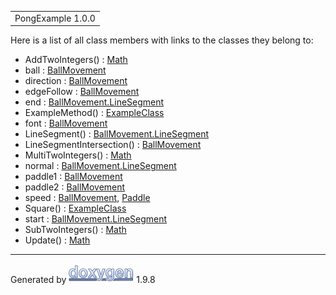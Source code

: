 <div id="top">

<div id="titlearea">

<table data-cellspacing="0" data-cellpadding="0">
<colgroup>
<col style="width: 100%" />
</colgroup>
<tbody>
<tr id="projectrow" class="odd">
<td id="projectalign"><div id="projectname">
PongExample<span id="projectnumber"> 1.0.0</span>
</div></td>
</tr>
</tbody>
</table>

</div>

</div>

<div class="contents">

<div class="textblock">

Here is a list of all class members with links to the classes they
belong to:

</div>

- AddTwoIntegers() : <a href="class_math.html#a7c871f51dfc34ae986cd577e732183ae"
  class="el">Math</a>
- ball : <a href="class_ball_movement.html#ab2657ddd68ebf02876c11212145fcfdb"
  class="el">BallMovement</a>
- direction : <a href="class_ball_movement.html#ac6a63f2cbb61ce14dda95621177ee843"
  class="el">BallMovement</a>
- edgeFollow : <a href="class_ball_movement.html#aa33416010b3040ac39e7b02bfa7aa95a"
  class="el">BallMovement</a>
- end : <a
  href="struct_ball_movement_1_1_line_segment.html#a69fc40fa8c0df4a8c088a9fdd6c97449"
  class="el">BallMovement.LineSegment</a>
- ExampleMethod() : <a href="class_example_class.html#aad2debe13d2dbbdbec0efd46c590f217"
  class="el">ExampleClass</a>
- font : <a href="class_ball_movement.html#a5866f553f594be14a85c88de4fcdf36f"
  class="el">BallMovement</a>
- LineSegment() : <a
  href="struct_ball_movement_1_1_line_segment.html#ad2b567b007687d6235085bfb628f6fe8"
  class="el">BallMovement.LineSegment</a>
- LineSegmentIntersection() : <a href="class_ball_movement.html#a2c6180a5d985ce8c7c39596ab9e5d9a3"
  class="el">BallMovement</a>
- MultiTwoIntegers() : <a href="class_math.html#a56e40797c0abd636af35283f35748f59"
  class="el">Math</a>
- normal : <a
  href="struct_ball_movement_1_1_line_segment.html#a9c4654ac7f753bf2b97cad21ffc4c04c"
  class="el">BallMovement.LineSegment</a>
- paddle1 : <a href="class_ball_movement.html#afc7bd1ba11daafd6825473d72337f708"
  class="el">BallMovement</a>
- paddle2 : <a href="class_ball_movement.html#ae6fbc952b54fb915ac79385d0a55ecc0"
  class="el">BallMovement</a>
- speed : <a href="class_ball_movement.html#ae5be514e8f3c1b3af767d5a8627c9277"
  class="el">BallMovement</a>,
  <a href="class_paddle.html#a25f7d923692a3ad5c5c394961a847a3a"
  class="el">Paddle</a>
- Square() : <a href="class_example_class.html#a1a480cb7ebc79aa436d3db06417d8630"
  class="el">ExampleClass</a>
- start : <a
  href="struct_ball_movement_1_1_line_segment.html#ab6925c20f22c7ed443f2a1710866c9e5"
  class="el">BallMovement.LineSegment</a>
- SubTwoIntegers() : <a href="class_math.html#a62b011a90e95facd6ee112bd171bccc0"
  class="el">Math</a>
- Update() : <a href="class_math.html#a5f89b21d11567863daecedba91addc11"
  class="el">Math</a>

</div>

------------------------------------------------------------------------

<span class="small">Generated
by [<img src="doxygen.svg" class="footer" width="104" height="31"
alt="doxygen" />](https://www.doxygen.org/index.html) 1.9.8</span>
